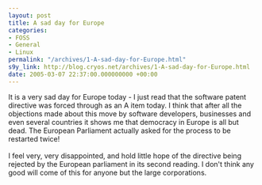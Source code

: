 ```yaml
---
layout: post
title: A sad day for Europe
categories:
- FOSS
- General
- Linux
permalink: "/archives/1-A-sad-day-for-Europe.html"
s9y_link: http://blog.cryos.net/archives/1-A-sad-day-for-Europe.html
date: 2005-03-07 22:37:00.000000000 +00:00
---
```

It is a very sad day for Europe today - I just read that the software patent directive was forced through as an A item today. I think that after all the objections made about this move by software developers, businesses and even several countries it shows me that democracy in Europe is all but dead. The European Parliament actually asked for the process to be restarted twice!<br />
<br />
I feel very, very disappointed, and hold little hope of the directive being rejected by the European parliament in its second reading. I don't think any good will come of this for anyone but the large corporations.
